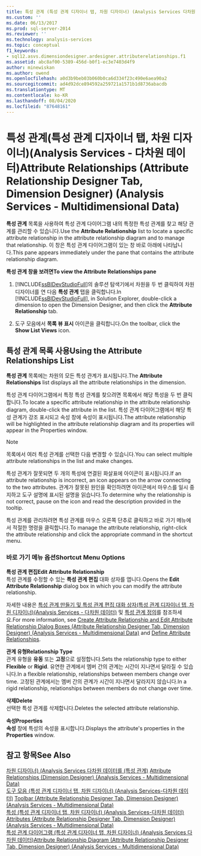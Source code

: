 ```yaml
---
title: 특성 관계 (특성 관계 디자이너 탭, 차원 디자이너) (Analysis Services 다차원 데이터) | Microsoft Docs
ms.custom: ''
ms.date: 06/13/2017
ms.prod: sql-server-2014
ms.reviewer: ''
ms.technology: analysis-services
ms.topic: conceptual
f1_keywords:
- sql12.asvs.dimensiondesigner.ardesigner.attributerelationships.f1
ms.assetid: abc8af00-5389-456d-b0f1-ec3e7403d4f9
author: minewiskan
ms.author: owend
ms.openlocfilehash: a0d3b9beb03b060b0ca6d334f23c490e6aea90a2
ms.sourcegitcommit: ad4d92dce894592a259721a1571b1d8736abacdb
ms.translationtype: MT
ms.contentlocale: ko-KR
ms.lasthandoff: 08/04/2020
ms.locfileid: "87648161"
---
```

# <a name="attribute-relationships-attribute-relationship-designer-tab-dimension-designer-analysis-services---multidimensional-data"></a><span data-ttu-id="52ffd-102">특성 관계(특성 관계 디자이너 탭, 차원 디자이너)(Analysis Services - 다차원 데이터)</span><span class="sxs-lookup"><span data-stu-id="52ffd-102">Attribute Relationships (Attribute Relationship Designer Tab, Dimension Designer) (Analysis Services - Multidimensional Data)</span></span>
  <span data-ttu-id="52ffd-103">**특성 관계** 목록을 사용하여 특성 관계 다이어그램 내의 특정한 특성 관계를 찾고 해당 관계를 관리할 수 있습니다.</span><span class="sxs-lookup"><span data-stu-id="52ffd-103">Use the **Attribute Relationship** list to locate a specific attribute relationship in the attribute relationship diagram and to manage that relationship.</span></span> <span data-ttu-id="52ffd-104">이 창은 특성 관계 다이어그램이 있는 창 바로 아래에 나타납니다.</span><span class="sxs-lookup"><span data-stu-id="52ffd-104">This pane appears immediately under the pane that contains the attribute relationship diagram.</span></span>  
  
 <span data-ttu-id="52ffd-105">**특성 관계 창을 보려면**</span><span class="sxs-lookup"><span data-stu-id="52ffd-105">**To view the Attribute Relationships pane**</span></span>  
  
1.  <span data-ttu-id="52ffd-106">[!INCLUDE[ssBIDevStudioFull](../includes/ssbidevstudiofull-md.md)]의 솔루션 탐색기에서 차원을 두 번 클릭하여 차원 디자이너를 연 다음 **특성 관계** 탭을 클릭합니다.</span><span class="sxs-lookup"><span data-stu-id="52ffd-106">In [!INCLUDE[ssBIDevStudioFull](../includes/ssbidevstudiofull-md.md)], in Solution Explorer, double-click a dimension to open the Dimension Designer, and then click the **Attribute Relationship** tab.</span></span>  
  
2.  <span data-ttu-id="52ffd-107">도구 모음에서 **목록 뷰 표시** 아이콘을 클릭합니다.</span><span class="sxs-lookup"><span data-stu-id="52ffd-107">On the toolbar, click the **Show List Views** icon.</span></span>  
  
## <a name="using-the-attribute-relationships-list"></a><span data-ttu-id="52ffd-108">특성 관계 목록 사용</span><span class="sxs-lookup"><span data-stu-id="52ffd-108">Using the Attribute Relationships List</span></span>  
 <span data-ttu-id="52ffd-109">**특성 관계** 목록에는 차원의 모든 특성 관계가 표시됩니다.</span><span class="sxs-lookup"><span data-stu-id="52ffd-109">The **Attribute Relationships** list displays all the attribute relationships in the dimension.</span></span>  
  
 <span data-ttu-id="52ffd-110">특성 관계 다이어그램에서 특정 특성 관계를 찾으려면 목록에서 해당 특성을 두 번 클릭합니다.</span><span class="sxs-lookup"><span data-stu-id="52ffd-110">To locate a specific attribute relationship in the attribute relationship diagram, double-click the attribute in the list.</span></span> <span data-ttu-id="52ffd-111">특성 관계 다이어그램에서 해당 특성 관계가 강조 표시되고 속성 창에 속성이 표시됩니다.</span><span class="sxs-lookup"><span data-stu-id="52ffd-111">The attribute relationship will be highlighted in the attribute relationship diagram and its properties will appear in the Properties window.</span></span>  
  
> [!NOTE]  
>  <span data-ttu-id="52ffd-112">목록에서 여러 특성 관계를 선택한 다음 변경할 수 있습니다.</span><span class="sxs-lookup"><span data-stu-id="52ffd-112">You can select multiple attribute relationships in the list and make changes.</span></span>  
  
 <span data-ttu-id="52ffd-113">특성 관계가 잘못되면 두 개의 특성에 연결된 화살표에 아이콘이 표시됩니다.</span><span class="sxs-lookup"><span data-stu-id="52ffd-113">If an attribute relationship is incorrect, an icon appears on the arrow connecting to the two attributes.</span></span> <span data-ttu-id="52ffd-114">관계가 잘못된 원인을 확인하려면 아이콘에서 마우스를 일시 중지하고 도구 설명에 표시된 설명을 읽습니다.</span><span class="sxs-lookup"><span data-stu-id="52ffd-114">To determine why the relationship is not correct, pause on the icon and read the description provided in the tooltip.</span></span>  
  
 <span data-ttu-id="52ffd-115">특성 관계를 관리하려면 특성 관계를 마우스 오른쪽 단추로 클릭하고 바로 가기 메뉴에서 적절한 명령을 클릭합니다.</span><span class="sxs-lookup"><span data-stu-id="52ffd-115">To manage the attribute relationship, right-click the attribute relationship and click the appropriate command in the shortcut menu.</span></span>  
  
### <a name="shortcut-menu-options"></a><span data-ttu-id="52ffd-116">바로 가기 메뉴 옵션</span><span class="sxs-lookup"><span data-stu-id="52ffd-116">Shortcut Menu Options</span></span>  
 <span data-ttu-id="52ffd-117">**특성 관계 편집**</span><span class="sxs-lookup"><span data-stu-id="52ffd-117">**Edit Attribute Relationship**</span></span>  
 <span data-ttu-id="52ffd-118">특성 관계를 수정할 수 있는 **특성 관계 편집** 대화 상자를 엽니다.</span><span class="sxs-lookup"><span data-stu-id="52ffd-118">Opens the **Edit Attribute Relationship** dialog box in which you can modify the attribute relationship.</span></span>  
  
 <span data-ttu-id="52ffd-119">자세한 내용은 [특성 관계 만들기 및 특성 관계 편집 대화 상자&#40;특성 관계 디자이너 탭, 차원 디자이너&#41;&#40;Analysis Services - 다차원 데이터&#41;](create-edit-attribute-relationships-dialog-boxes-analysis-services-multidimensional-data.md) 및 [특성 관계 정의](multidimensional-models/attribute-relationships-define.md)를 참조하세요.</span><span class="sxs-lookup"><span data-stu-id="52ffd-119">For more information, see [Create Attribute Relationship and Edit Attribute Relationship Dialog Boxes &#40;Attribute Relationship Designer Tab, Dimension Designer&#41; &#40;Analysis Services - Multidimensional Data&#41;](create-edit-attribute-relationships-dialog-boxes-analysis-services-multidimensional-data.md) and [Define Attribute Relationships](multidimensional-models/attribute-relationships-define.md).</span></span>  
  
 <span data-ttu-id="52ffd-120">**관계 유형**</span><span class="sxs-lookup"><span data-stu-id="52ffd-120">**Relationship Type**</span></span>  
 <span data-ttu-id="52ffd-121">관계 유형을 **유동** 또는 **고정**으로 설정합니다.</span><span class="sxs-lookup"><span data-stu-id="52ffd-121">Sets the relationship type to either **Flexible** or **Rigid**.</span></span> <span data-ttu-id="52ffd-122">유연한 관계에서 멤버 간의 관계는 시간이 지나면서 달라질 수 있습니다.</span><span class="sxs-lookup"><span data-stu-id="52ffd-122">In a flexible relationship, relationships between members change over time.</span></span> <span data-ttu-id="52ffd-123">고정된 관계에서는 멤버 간의 관계가 시간이 지나면서 달라지지 않습니다.</span><span class="sxs-lookup"><span data-stu-id="52ffd-123">In a rigid relationship, relationships between members do not change over time.</span></span>  
  
 <span data-ttu-id="52ffd-124">**삭제**</span><span class="sxs-lookup"><span data-stu-id="52ffd-124">**Delete**</span></span>  
 <span data-ttu-id="52ffd-125">선택한 특성 관계를 삭제합니다.</span><span class="sxs-lookup"><span data-stu-id="52ffd-125">Deletes the selected attribute relationship.</span></span>  
  
 <span data-ttu-id="52ffd-126">**속성**</span><span class="sxs-lookup"><span data-stu-id="52ffd-126">**Properties**</span></span>  
 <span data-ttu-id="52ffd-127">**속성** 창에 특성의 속성을 표시합니다.</span><span class="sxs-lookup"><span data-stu-id="52ffd-127">Displays the attribute's properties in the **Properties** window.</span></span>  
  
## <a name="see-also"></a><span data-ttu-id="52ffd-128">참고 항목</span><span class="sxs-lookup"><span data-stu-id="52ffd-128">See Also</span></span>  
 <span data-ttu-id="52ffd-129">[차원 디자이너&#41; &#40;Analysis Services 다차원 데이터를 &#40;특성 관계&#41;](attribute-relationships-dimension-designer-analysis-services-multidimensional-data.md) </span><span class="sxs-lookup"><span data-stu-id="52ffd-129">[Attribute Relationships &#40;Dimension Designer&#41; &#40;Analysis Services - Multidimensional Data&#41;](attribute-relationships-dimension-designer-analysis-services-multidimensional-data.md) </span></span>  
 <span data-ttu-id="52ffd-130">[도구 모음 &#40;특성 관계 디자이너 탭, 차원 디자이너&#41; &#40;Analysis Services-다차원 데이터&#41;](toolbar-attribute-relationship-dimension-designer-analysis-services-multidimensional-data.md) </span><span class="sxs-lookup"><span data-stu-id="52ffd-130">[Toolbar &#40;Attribute Relationship Designer Tab, Dimension Designer&#41; &#40;Analysis Services - Multidimensional Data&#41;](toolbar-attribute-relationship-dimension-designer-analysis-services-multidimensional-data.md) </span></span>  
 <span data-ttu-id="52ffd-131">[특성 &#40;특성 관계 디자이너 탭, 차원 디자이너&#41; &#40;Analysis Services-다차원 데이터&#41;](attributes-designer-tab-dimension-designer-analysis-services-multidimensional-data.md) </span><span class="sxs-lookup"><span data-stu-id="52ffd-131">[Attributes &#40;Attribute Relationship Designer Tab, Dimension Designer&#41; &#40;Analysis Services - Multidimensional Data&#41;](attributes-designer-tab-dimension-designer-analysis-services-multidimensional-data.md) </span></span>  
 [<span data-ttu-id="52ffd-132">특성 관계 다이어그램 &#40;특성 관계 디자이너 탭, 차원 디자이너&#41; &#40;Analysis Services 다차원 데이터&#41;</span><span class="sxs-lookup"><span data-stu-id="52ffd-132">Attribute Relationship Diagram &#40;Attribute Relationship Designer Tab, Dimension Designer&#41; &#40;Analysis Services - Multidimensional Data&#41;</span></span>](attribute-relationship-diagram-analysis-services-multidimensional-data.md)  
  
  

